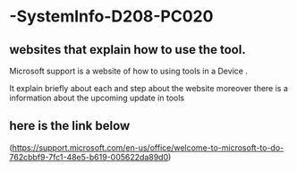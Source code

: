 # -SystemInfo-D208-PC020



## websites that explain how to use the tool.


Microsoft support is a website of how to using tools in a Device . 

It explain briefly about each and step about the website moreover there is a information about the upcoming update in tools 
## here is the link below 

(https://support.microsoft.com/en-us/office/welcome-to-microsoft-to-do-762cbbf9-7fc1-48e5-b619-005622da89d0) 


